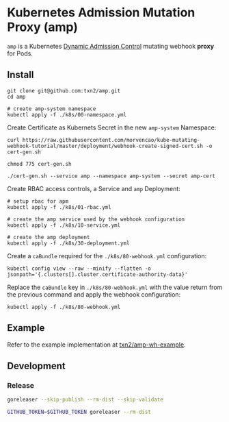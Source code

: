 # Kubernetes Admission Mutation Proxy (amp)

`amp` is a Kubernetes [Dynamic Admission Control](https://kubernetes.io/docs/reference/access-authn-authz/extensible-admission-controllers/) mutating webhook **proxy** for Pods.


## Install

```shell script
git clone git@github.com:txn2/amp.git
cd amp

# create amp-system namespace
kubectl apply -f ./k8s/00-namespace.yml
```

Create Certificate as Kubernets Secret in the new `amp-system` Namespace:

```shell script
curl https://raw.githubusercontent.com/morvencao/kube-mutating-webhook-tutorial/master/deployment/webhook-create-signed-cert.sh -o cert-gen.sh

chmod 775 cert-gen.sh

./cert-gen.sh --service amp --namespace amp-system --secret amp-cert
```

Create RBAC access controls, a Service and `amp` Deployment:
```shell script
# setup rbac for apm
kubectl apply -f ./k8s/01-rbac.yml

# create the amp service used by the webhook configuration
kubectl apply -f ./k8s/10-service.yml

# create the amp deployment
kubectl apply -f ./k8s/30-deployment.yml
```

Create a `caBundle` required for the `./k8s/80-webhook.yml` configuration:
```shell script
kubectl config view --raw --minify --flatten -o jsonpath='{.clusters[].cluster.certificate-authority-data}'
```

Replace the `caBundle` key in `./k8s/80-webhook.yml` with the value return from the previous command and apply the webhook configuration:

```shell script
kubectl apply -f ./k8s/80-webhook.yml
```

## Example

Refer to the example implementation at [txn2/amp-wh-example](https://github.com/txn2/amp-wh-example).

## Development

### Release
```bash
goreleaser --skip-publish --rm-dist --skip-validate
```

```bash
GITHUB_TOKEN=$GITHUB_TOKEN goreleaser --rm-dist
```
